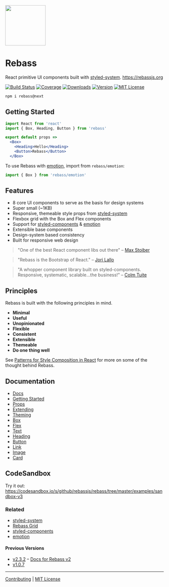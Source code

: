 
<img src='https://rebassjs.org/logo.svg' width='128' height='128' />

# Rebass

React primitive UI components built with [styled-system][].
https://rebassjs.org

[![Build Status][badge]][travis]
[![Coverage][coverage-badge]][coverage]
[![Downloads][downloads-badge]][npm]
[![Version][version-badge]][npm]
[![MIT License][license-badge]](LICENSE.md)

[badge]: https://flat.badgen.net/travis/rebassjs/rebass/master
[travis]: https://travis-ci.org/rebassjs/rebass
[coverage-badge]: https://flat.badgen.net/codecov/c/github/rebassjs/rebass
[coverage]: https://codecov.io/github/rebassjs/rebass

[downloads-badge]: https://flat.badgen.net/npm/dw/rebass
[version-badge]: https://flat.badgen.net/npm/v/rebass/next
[license-badge]: https://flat.badgen.net/badge/license/MIT/blue
[npm]: https://npmjs.com/package/rebass

```sh
npm i rebass@next
```

## Getting Started

```jsx
import React from 'react'
import { Box, Heading, Button } from 'rebass'

export default props =>
  <Box>
    <Heading>Hello</Heading>
    <Button>Rebass</Button>
  </Box>
```

To use Rebass with [emotion][], import from `rebass/emotion`:

```js
import { Box } from 'rebass/emotion'
```

## Features

- 8 core UI components to serve as the basis for design systems
- Super small (~1KB)
- Responsive, themeable style props from [styled-system][]
- Flexbox grid with the Box and Flex components
- Support for [styled-components][] & [emotion][]
- Extensible base components
- Design-system based consistency
- Built for responsive web design


> "One of the best React component libs out there"
> – [Max Stoiber](https://twitter.com/mxstbr/status/882657561111080960)

> "Rebass is the Bootstrap of React."
> – [Jori Lallo](https://twitter.com/jorilallo/status/882990343225868289)

> "A whopper component library built on styled-components. Responsive, systematic, scalable...the business!"
> – [Colm Tuite](https://twitter.com/colmtuite/status/882715087936606210)

## Principles

Rebass is built with the following principles in mind.

- **Minimal**
- **Useful**
- **Unopinionated**
- **Flexible**
- **Consistent**
- **Extensible**
- **Themeable**
- **Do one thing well**

See [Patterns for Style Composition in React](http://jxnblk.com/writing/posts/patterns-for-style-composition-in-react/)
for more on some of the thought behind Rebass.

## Documentation

- [Docs](https://rebassjs.org)
- [Getting Started](https://rebassjs.org/getting-started)
- [Props](https://rebassjs.org/props)
- [Extending](https://rebassjs.org/extending)
- [Theming](https://rebassjs.org/theming)
- [Box](https://rebassjs.org/Box)
- [Flex](https://rebassjs.org/Flex)
- [Text](https://rebassjs.org/Text)
- [Heading](https://rebassjs.org/Heading)
- [Button](https://rebassjs.org/Button)
- [Link](https://rebassjs.org/Link)
- [Image](https://rebassjs.org/Image)
- [Card](https://rebassjs.org/Card)

## CodeSandbox

Try it out:
https://codesandbox.io/s/github/rebassjs/rebass/tree/master/examples/sandbox-v3


### Related

- [styled-system][]
- [Rebass Grid][]
- [styled-components][]
- [emotion][emotion]

[styled-system]: https://github.com/jxnblk/styled-system
[Rebass Grid]: https://github.com/rebassjs/grid
[styled-components]: https://github.com/styled-components/styled-components
[emotion]: https://github.com/emotion-js/emotion

#### Previous Versions

- [v2.3.2](https://github.com/rebassjs/rebass/tree/v2) – [Docs for Rebass v2](https://rebass-v2.now.sh)
- [v1.0.7](https://github.com/rebassjs/rebass/tree/v1.0.7)

---

[Contributing](CONTRIBUTING.md)
|
[MIT License](LICENSE.md)

